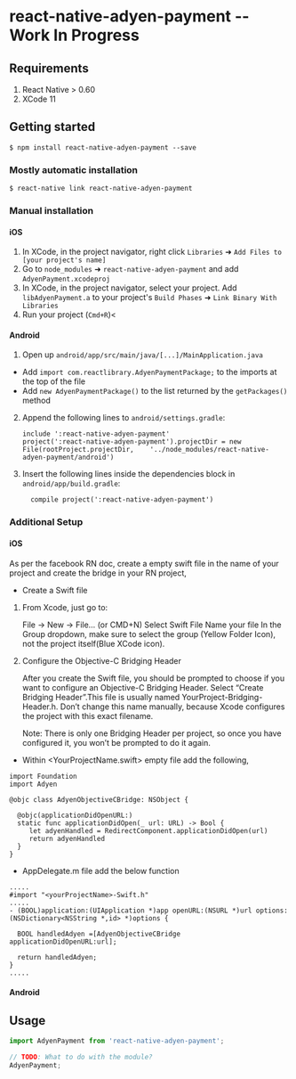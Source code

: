 # react-native-adyen-payment -- Work In Progress

## Requirements
  1. React Native > 0.60
  2. XCode 11

## Getting started

`$ npm install react-native-adyen-payment --save`

### Mostly automatic installation

`$ react-native link react-native-adyen-payment`

### Manual installation


#### iOS

1. In XCode, in the project navigator, right click `Libraries` ➜ `Add Files to [your project's name]`
2. Go to `node_modules` ➜ `react-native-adyen-payment` and add `AdyenPayment.xcodeproj`
3. In XCode, in the project navigator, select your project. Add `libAdyenPayment.a` to your project's `Build Phases` ➜ `Link Binary With Libraries`
4. Run your project (`Cmd+R`)<

#### Android

1. Open up `android/app/src/main/java/[...]/MainApplication.java`
  - Add `import com.reactlibrary.AdyenPaymentPackage;` to the imports at the top of the file
  - Add `new AdyenPaymentPackage()` to the list returned by the `getPackages()` method
2. Append the following lines to `android/settings.gradle`:
  	```
  	include ':react-native-adyen-payment'
  	project(':react-native-adyen-payment').projectDir = new File(rootProject.projectDir, 	'../node_modules/react-native-adyen-payment/android')
  	```
3. Insert the following lines inside the dependencies block in `android/app/build.gradle`:
  	```
      compile project(':react-native-adyen-payment')
  	```

### Additional Setup

#### iOS
As per the facebook RN doc, create a empty swift file in the name of your project and create the bridge in your RN project,

* Create a Swift file

1. From Xcode, just go to:

      File → New → File… (or CMD+N)
      Select Swift File
      Name your file <YourProjectName>
      In the Group dropdown, make sure to select the group <YourProjectNameFolder>(Yellow Folder Icon), not the project itself(Blue XCode icon).
    
2. Configure the Objective-C Bridging Header

      After you create the Swift file, you should be prompted to choose if you want to configure an Objective-C Bridging Header. Select “Create Bridging Header”.This file is usually named YourProject-Bridging-Header.h. Don’t change this name manually, because Xcode configures the project with this exact filename.
    
    Note: There is only one Bridging Header per project, so once you have configured it, you won’t be prompted to do it again.

* Within <YourProjectName.swift> empty file add the following,
```
import Foundation
import Adyen

@objc class AdyenObjectiveCBridge: NSObject {
  
  @objc(applicationDidOpenURL:)
  static func applicationDidOpen(_ url: URL) -> Bool {
     let adyenHandled = RedirectComponent.applicationDidOpen(url)
     return adyenHandled
  }
}
```
* AppDelegate.m file add the below function
```
.....
#import "<yourProjectName>-Swift.h"
.....
- (BOOL)application:(UIApplication *)app openURL:(NSURL *)url options:(NSDictionary<NSString *,id> *)options {
  
  BOOL handledAdyen =[AdyenObjectiveCBridge applicationDidOpenURL:url];
  
  return handledAdyen;
}
.....
```

#### Android

## Usage
```javascript
import AdyenPayment from 'react-native-adyen-payment';

// TODO: What to do with the module?
AdyenPayment;
```
